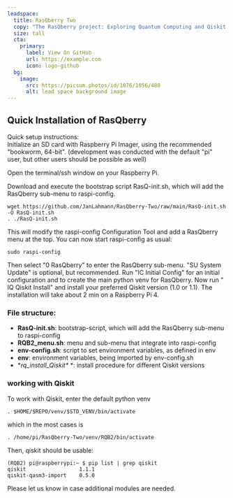 ```yaml
---
leadspace:
  title: RasQberry Two
  copy: "The RasQberry project: Exploring Quantum Computing and Qiskit with a Raspberry Pi and a 3D Printer"
  size: tall
  cta:
    primary:
      label: View On GitHub
      url: https://example.com
      icon: logo-github
  bg:
    image:
      src: https://picsum.photos/id/1076/1056/480
      alt: lead space background image
---
```


## Quick Installation of RasQberry

Quick setup instructions:<br/>
Initialize an SD card with Raspberry Pi Imager, using the recommended "bookworm, 64-bit". (development was conducted with the default "pi" user, but other users should be possible as well)

Open the terminal/ssh window on your Raspberry Pi.

Download and execute the bootstrap script RasQ-init.sh, which will add the RasQberry sub-menu to raspi-config.

```
wget https://github.com/JanLahmann/RasQberry-Two/raw/main/RasQ-init.sh -O RasQ-init.sh
. ./RasQ-init.sh
```

This will modify the raspi-config Configuration Tool and add a RasQberry menu at the top. You can now start raspi-config as usual:

```
sudo raspi-config
```

Then select "0 RasQberry" to enter the RasQberry sub-menu.
"SU System Update" is optional, but recommended.
Run "IC Initial Config" for an initial configuration and to create the main python venv for RasQberry.
Now run " IQ Qiskit Install" and install your preferred Qiskit version (1.0 or 1.1). The installation will take about 2 min on a Raspberry Pi 4.

### File structure:

- **RasQ-init.sh**: bootstrap-script, which will add the RasQberry sub-menu to raspi-config
- **RQB2_menu.sh**: menu and sub-menu that integrate into raspi-config
- **env-config.sh**: script to set environment variables, as defined in env
- **env**: environment variables, being imported by env-config.sh
- **rq_install_Qiskit\** *: install procedure for different Qiskit versions

### working with Qiskit

To work with Qiskit, enter the default python venv

```
. $HOME/$REPO/venv/$STD_VENV/bin/activate
```

which in the most cases is

```
. /home/pi/RasQberry-Two/venv/RQB2/bin/activate
```

Then, qiskit should be usable:

```
(RQB2) pi@raspberrypi:~ $ pip list | grep qiskit
qiskit                 1.1.1
qiskit-qasm3-import    0.5.0
```

Please let us know in case additional modules are needed.
